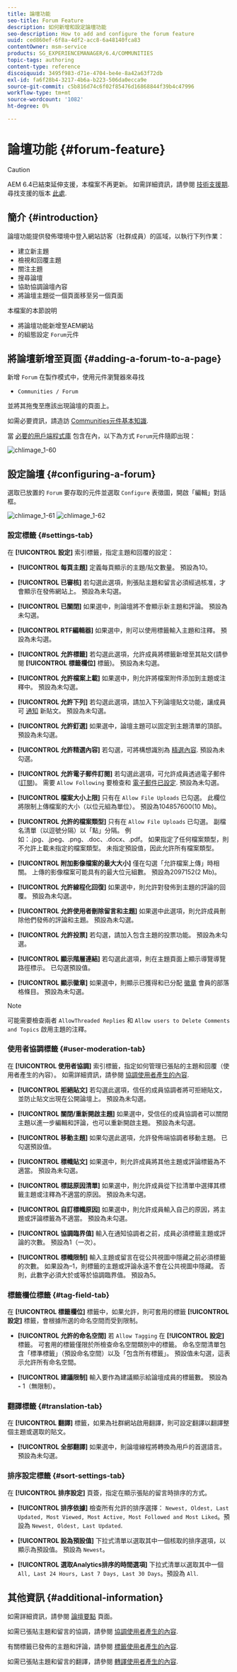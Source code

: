 ```yaml
---
title: 論壇功能
seo-title: Forum Feature
description: 如何新增和設定論壇功能
seo-description: How to add and configure the forum feature
uuid: ced860ef-6f8a-4df2-acc8-6a48140fca83
contentOwner: msm-service
products: SG_EXPERIENCEMANAGER/6.4/COMMUNITIES
topic-tags: authoring
content-type: reference
discoiquuid: 3495f983-d71e-4704-be4e-8a42a63f72db
exl-id: fa6f28b4-3217-4b6a-b223-506da0ecca9e
source-git-commit: c5b816d74c6f02f85476d16868844f39b4c47996
workflow-type: tm+mt
source-wordcount: '1082'
ht-degree: 0%

---
```


# 論壇功能 {#forum-feature}

>[!CAUTION]
>
>AEM 6.4已結束延伸支援，本檔案不再更新。 如需詳細資訊，請參閱 [技術支援期](https://helpx.adobe.com//tw/support/programs/eol-matrix.html). 尋找支援的版本 [此處](https://experienceleague.adobe.com/docs/).

## 簡介 {#introduction}

論壇功能提供發佈環境中登入網站訪客（社群成員）的區域，以執行下列作業：

* 建立新主題
* 檢視和回覆主題
* 關注主題
* 搜尋論壇
* 協助協調論壇內容
* 將論壇主題從一個頁面移至另一個頁面

本檔案的本節說明

* 將論壇功能新增至AEM網站
* 的組態設定 `Forum`元件

## 將論壇新增至頁面 {#adding-a-forum-to-a-page}

新增 `Forum` 在製作模式中，使用元件瀏覽器來尋找

* `Communities / Forum`

並將其拖曳至應該出現論壇的頁面上。

如需必要資訊，請造訪 [Communities元件基本知識](basics.md).

當 [必要的用戶端程式庫](essentials-forum.md#essentials-for-client-side) 包含在內，以下為方式 `Forum`元件隨即出現：

![chlimage_1-60](assets/chlimage_1-60.png)

## 設定論壇 {#configuring-a-forum}

選取已放置的 `Forum` 要存取的元件並選取 `Configure` 表徵圖，開啟「編輯」對話框。

![chlimage_1-61](assets/chlimage_1-61.png) ![chlimage_1-62](assets/chlimage_1-62.png)

### 設定標籤 {#settings-tab}

在 **[!UICONTROL 設定]** 索引標籤，指定主題和回覆的設定：

* **[!UICONTROL 每頁主題]**
定義每頁顯示的主題/貼文數量。 預設為10。

* **[!UICONTROL 已審核]**
若勾選此選項，則張貼主題和留言必須經過核准，才會顯示在發佈網站上。 預設為未勾選。

* **[!UICONTROL 已關閉]**
如果選中，則論壇將不會顯示新主題和評論。 預設為未勾選。

* **[!UICONTROL RTF編輯器]**
如果選中，則可以使用標籤輸入主題和注釋。 預設為未勾選。

* **[!UICONTROL 允許標籤]**
若勾選此選項，允許成員將標籤新增至其貼文(請參閱 **[!UICONTROL 標籤欄位]** 標籤)。 預設為未勾選。

* **[!UICONTROL 允許檔案上載]**
如果選中，則允許將檔案附件添加到主題或注釋中。 預設為未勾選。

* **[!UICONTROL 允許下列]**
若勾選此選項，請加入下列論壇貼文功能，讓成員可 [通知](notifications.md) 新貼文。 預設為未勾選。

* **[!UICONTROL 允許釘選]**
如果選中，論壇主題可以固定到主題清單的頂部。 預設為未勾選。

* **[!UICONTROL 允許精選內容]**
若勾選，可將構想識別為 [精選內容](featured.md). 預設為未勾選。

* **[!UICONTROL 允許電子郵件訂閱]**
若勾選此選項，可允許成員透過電子郵件([訂閱](subscriptions.md))。 需要 `Allow Following` 要檢查和 [電子郵件已設定](email.md). 預設為未勾選。

* **[!UICONTROL 檔案大小上限]**
只有在 
`Allow File Uploads` 已勾選。 此欄位將限制上傳檔案的大小（以位元組為單位）。 預設為104857600(10 Mb)。

* **[!UICONTROL 允許的檔案類型]**
只有在 
`Allow File Uploads` 已勾選。 副檔名清單（以逗號分隔）以「點」分隔。 例如：.jpg、.jpeg、.png、.doc、.docx、.pdf。 如果指定了任何檔案類型，則不允許上載未指定的檔案類型。 未指定預設值，因此允許所有檔案類型。

* **[!UICONTROL 附加影像檔案的最大大小]**
僅在勾選「允許檔案上傳」時相關。 上傳的影像檔案可能具有的最大位元組數。 預設為2097152(2 Mb)。

* **[!UICONTROL 允許線程化回復]**
如果選中，則允許對發佈到主題的評論的回覆。 預設為未勾選。

* **[!UICONTROL 允許使用者刪除留言和主題]**
如果選中此選項，則允許成員刪除他們發佈的評論和主題。 預設為未勾選。

* **[!UICONTROL 允許投票]**
若勾選，請加入包含主題的投票功能。 預設為未勾選。

* **[!UICONTROL 顯示階層連結]**
若勾選此選項，則在主題頁面上顯示導覽導覽路徑標示。 已勾選預設值。

* **[!UICONTROL 顯示徽章]**
如果選中，則顯示已獲得和已分配 [徽章](implementing-scoring.md) 會員的部落格條目。 預設為未勾選。

>[!NOTE]
>
>可能需要檢查兩者 `AllowThreaded Replies` 和 `Allow users to Delete Comments and Topics` 啟用主題的注釋。

### 使用者協調標籤 {#user-moderation-tab}

在 **[!UICONTROL 使用者協調]** 索引標籤，指定如何管理已張貼的主題和回覆（使用者產生的內容）。 如需詳細資訊，請參閱 [協調使用者產生的內容](moderate-ugc.md).

* **[!UICONTROL 拒絕貼文]**
若勾選此選項，信任的成員協調者將可拒絕貼文，並防止貼文出現在公開論壇上。 預設為未勾選。

* **[!UICONTROL 關閉/重新開啟主題]**
如果選中，受信任的成員協調者可以關閉主題以進一步編輯和評論，也可以重新開啟主題。 預設為未勾選。

* **[!UICONTROL 移動主題]**
如果勾選此選項，允許發佈端協調者移動主題。 已勾選預設值。

* **[!UICONTROL 標幟貼文]**
如果選中，則允許成員將其他主題或評論標籤為不適當。 預設為未勾選。

* **[!UICONTROL 標誌原因清單]**
如果選中，則允許成員從下拉清單中選擇其標籤主題或注釋為不適當的原因。 預設為未勾選。

* **[!UICONTROL 自訂標幟原因]**
如果選中，則允許成員輸入自己的原因，將主題或評論標籤為不適當。 預設為未勾選。

* **[!UICONTROL 協調臨界值]**
輸入在通知協調者之前，成員必須標籤主題或評論的次數。 預設為1（一次）。

* **[!UICONTROL 標幟限制]**
輸入主題或留言在從公共視圖中隱藏之前必須標籤的次數。 如果設為–1，則標籤的主題或評論永遠不會在公共視圖中隱藏。 否則，此數字必須大於或等於協調臨界值。 預設為5。

### 標籤欄位標籤 {#tag-field-tab}

在 **[!UICONTROL 標籤欄位]** 標籤中，如果允許，則可套用的標籤 **[!UICONTROL 設定]** 標籤，會根據所選的命名空間而受到限制。

* **[!UICONTROL 允許的命名空間]**
若 `Allow Tagging` 在 **[!UICONTROL 設定]** 標籤。 可套用的標籤僅限於所檢查命名空間類別中的標籤。 命名空間清單包含「標準標籤」（預設命名空間）以及「包含所有標籤」。 預設值未勾選，這表示允許所有命名空間。

* **[!UICONTROL 建議限制]**
輸入要作為建議顯示給論壇成員的標籤數。 預設為 
**-** 1（無限制）。

### 翻譯標籤 {#translation-tab}

在 **[!UICONTROL 翻譯]** 標籤，如果為社群網站啟用翻譯，則可設定翻譯以翻譯整個主題或選取的貼文。

* **[!UICONTROL 全部翻譯]**
如果選中，則論壇線程將轉換為用戶的首選語言。 預設為未勾選。

### 排序設定標籤 {#sort-settings-tab}

在 **[!UICONTROL 排序設定]** 頁簽，指定在顯示張貼的留言時排序的方式。

* **[!UICONTROL 排序依據]**
檢查所有允許的排序選擇： 
`Newest, Oldest, Last Updated, Most Viewed, Most Active, Most Followed and Most Liked`。預設為 `Newest, Oldest, Last Updated`.

* **[!UICONTROL 設為預設值]**
下拉式清單以選取其中一個核取的排序選項，以顯示為預設值。 預設為 
`Newest`。

* **[!UICONTROL 選取Analytics排序的時間選項]**
下拉式清單以選取其中一個 
`All, Last 24 Hours, Last 7 Days, Last 30 Days`。預設為 `All`.

## 其他資訊 {#additional-information}

如需詳細資訊，請參閱 [論壇要點](essentials-forum.md) 頁面。

如需已張貼主題和留言的協調，請參閱 [協調使用者產生的內容](moderate-ugc.md).

有關標籤已發佈的主題和評論，請參閱 [標籤使用者產生的內容](tag-ugc.md).

如需已張貼主題和留言的翻譯，請參閱 [轉譯使用者產生的內容](translate-ugc.md).
